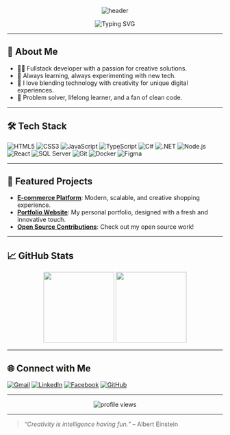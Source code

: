 <!-- Banner -->
<p align="center">
  <img src="https://capsule-render.vercel.app/api?type=waving&color=0:00c6ff,100:00ffb0&height=180&section=header&text=Hi%20I'm%20Tatsumi!&fontSize=38&fontAlign=50&fontColor=ffffff" alt="header"/>
</p>

<p align="center">
  <img src="https://readme-typing-svg.demolab.com?font=Fira+Code&weight=700&size=22&pause=1000&color=00C6FF&center=true&vCenter=true&width=600&lines=Welcome+to+my+creative+IT+space!;Fullstack+Developer+%7C+Tech+Explorer;Always+innovating+and+learning+%F0%9F%92%A1" alt="Typing SVG" />
</p>

---

## 🚀 About Me

- 👨‍💻 Fullstack developer with a passion for creative solutions.
- 🌱 Always learning, always experimenting with new tech.
- 🎨 I love blending technology with creativity for unique digital experiences.
- 🧩 Problem solver, lifelong learner, and a fan of clean code.

---

## 🛠️ Tech Stack

![HTML5](https://img.shields.io/badge/-HTML5-00c6ff?logo=html5&logoColor=fff&style=flat)
![CSS3](https://img.shields.io/badge/-CSS3-00ffb0?logo=css3&logoColor=fff&style=flat)
![JavaScript](https://img.shields.io/badge/-JavaScript-ffe066?logo=javascript&logoColor=222&style=flat)
![TypeScript](https://img.shields.io/badge/-TypeScript-00c6ff?logo=typescript&logoColor=fff&style=flat)
![C#](https://img.shields.io/badge/-C%23-239120?logo=c-sharp&logoColor=fff&style=flat)
![.NET](https://img.shields.io/badge/-.NET-512BD4?logo=dotnet&logoColor=fff&style=flat)
![Node.js](https://img.shields.io/badge/-Node.js-00ffb0?logo=node.js&logoColor=fff&style=flat)
![React](https://img.shields.io/badge/-React-00c6ff?logo=react&logoColor=222&style=flat)
![SQL Server](https://img.shields.io/badge/-SQL%20Server-CC2927?logo=microsoft-sql-server&logoColor=fff&style=flat)
![Git](https://img.shields.io/badge/-Git-F05032?logo=git&logoColor=fff&style=flat)
![Docker](https://img.shields.io/badge/-Docker-2496ED?logo=docker&logoColor=fff&style=flat)
![Figma](https://img.shields.io/badge/-Figma-00ffb0?logo=figma&logoColor=fff&style=flat)

---

## 🌟 Featured Projects

- [**E-commerce Platform**](https://github.com/1Tatsumi2/E-commerce): Modern, scalable, and creative shopping experience.
- [**Portfolio Website**](https://github.com/1Tatsumi2/portfolio): My personal portfolio, designed with a fresh and innovative touch.
- [**Open Source Contributions**](https://github.com/1Tatsumi2?tab=repositories): Check out my open source work!

---

## 📈 GitHub Stats

<p align="center">
  <img src="https://github-readme-stats.vercel.app/api?username=1Tatsumi2&show_icons=true&theme=algolia" height="165" />
  <img src="https://github-readme-stats.vercel.app/api/top-langs/?username=1Tatsumi2&layout=compact&theme=algolia" height="165" />
</p>

---

## 🌐 Connect with Me

[![Gmail](https://img.shields.io/badge/-Gmail-00c6ff?logo=gmail&logoColor=fff&style=flat)](mailto:your.email@gmail.com)
[![LinkedIn](https://img.shields.io/badge/-LinkedIn-00ffb0?logo=linkedin&logoColor=fff&style=flat)](https://linkedin.com/in/yourprofile)
[![Facebook](https://img.shields.io/badge/-Facebook-ffe066?logo=facebook&logoColor=222&style=flat)](https://facebook.com/yourprofile)
[![GitHub](https://img.shields.io/badge/-GitHub-00c6ff?logo=github&logoColor=fff&style=flat)](https://github.com/1Tatsumi2)

---

<p align="center">
  <img src="https://komarev.com/ghpvc/?username=1Tatsumi2&label=Profile+Views&color=00c6ff&style=flat" alt="profile views"/>
</p>

---

> *“Creativity is intelligence having fun.”* – Albert Einstein
